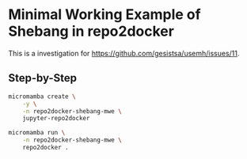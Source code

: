 # Minimal Working Example of Shebang in repo2docker

This is a investigation for https://github.com/gesistsa/usemh/issues/11.

## Step-by-Step

```bash
micromamba create \
    -y \
    -n repo2docker-shebang-mwe \
    jupyter-repo2docker
```

```bash
micromamba run \
    -n repo2docker-shebang-mwe \
    repo2docker .
```